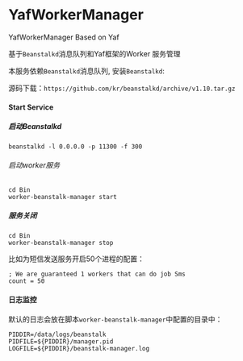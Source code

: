 # YafWorkerManager
YafWorkerManager Based on Yaf


基于`Beanstalkd`消息队列和Yaf框架的Worker 服务管理

本服务依赖`Beanstalkd`消息队列, 安装`Beanstalkd`:

源码下载：`https://github.com/kr/beanstalkd/archive/v1.10.tar.gz`

#### Start Service

##### 启动Beanstalkd
```
beanstalkd -l 0.0.0.0 -p 11300 -f 300
```

###### 启动worker服务
```
cd Bin
worker-beanstalk-manager start
```


##### 服务关闭

```
cd Bin
worker-beanstalk-manager stop
```

比如为短信发送服务开启50个进程的配置：
```
; We are guaranteed 1 workers that can do job Sms
count = 50
```

#### 日志监控

默认的日志会放在脚本`worker-beanstalk-manager`中配置的目录中：

```
PIDDIR=/data/logs/beanstalk
PIDFILE=${PIDDIR}/manager.pid
LOGFILE=${PIDDIR}/beanstalk-manager.log
```
